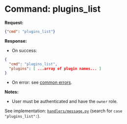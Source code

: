 # Command: plugins_list

**Request:**
```json
{"cmd": "plugins_list"}
```

**Response:**
- On success:
```json
{
  "cmd": "plugins_list",
  "plugins": [ ...array of plugin names... ]
}
```
- On error: see [common errors](errors.md).

**Notes:**
- User must be authenticated and have the `owner` role.

See implementation: [`handlers/message.py`](../handlers/message.py) (search for `case "plugins_list":`).
